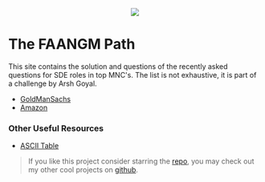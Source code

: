 <p align="center">
  <img src="https://enoumen.com/wp-content/uploads/2021/01/faangm.png">
</p>

# The FAANGM Path

This site contains the solution and questions of the recently asked questions for SDE roles in top MNC's. The list is not exhaustive, it is part of a challenge by Arsh Goyal.

- [GoldManSachs](GoldManSachs/README.md)
- [Amazon](Amazon/README.md)




### Other Useful Resources 
- [ASCII Table](https://www.cs.cmu.edu/~pattis/15-1XX/common/handouts/ascii.html)

> If you like this project consider starring the [repo](https://github.com/heysm/6Companies30days), you may check out my other cool projects on [github](https://github.com/sa-y-an). 
<!-- <p align="center"> Build with ❤️ by <a href="https://sayanmondal.tech">Sayan Mondal</a></p> -->
